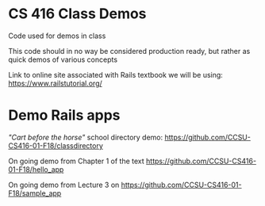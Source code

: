 # CS 416 Class Demos
Code used for demos in class

This code should in no way be considered production ready, but rather as quick demos of various concepts


Link to online site associated with Rails textbook we will be using:
https://www.railstutorial.org/

# Demo Rails apps
*"Cart before the horse"* school directory demo:
https://github.com/CCSU-CS416-01-F18/classdirectory

On going demo from Chapter 1 of the text
https://github.com/CCSU-CS416-01-F18/hello_app

On going demo from Lecture 3 on
https://github.com/CCSU-CS416-01-F18/sample_app
